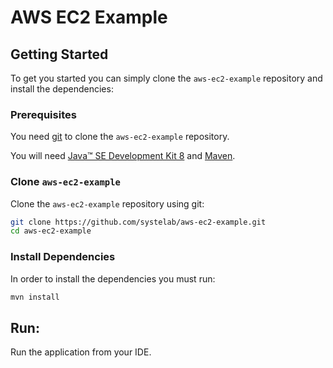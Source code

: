 # AWS EC2 Example

## Getting Started

To get you started you can simply clone the `aws-ec2-example` repository and install the dependencies:

### Prerequisites

You need [git][git] to clone the `aws-ec2-example` repository.

You will need [Java™ SE Development Kit 8][jdk-download] and [Maven][maven].

### Clone `aws-ec2-example`

Clone the `aws-ec2-example` repository using git:

```bash
git clone https://github.com/systelab/aws-ec2-example.git
cd aws-ec2-example
```

### Install Dependencies

In order to install the dependencies you must run:

```bash
mvn install
```


## Run:

Run the application from your IDE.


[git]: https://git-scm.com/
[maven]: https://maven.apache.org/download.cgi
[jdk-download]: http://www.oracle.com/technetwork/java/javase/downloads
